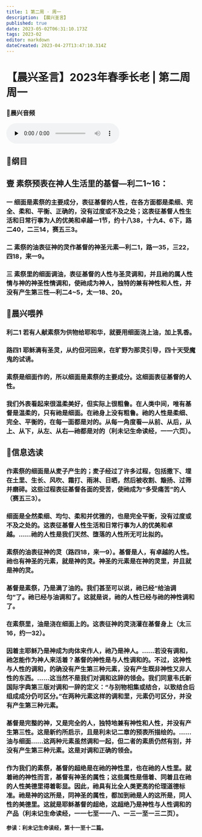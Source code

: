 ```yaml
---
title: 1 第二周 · 周一
description: 【晨兴圣言】
published: true
date: 2023-05-02T06:31:10.173Z
tags: 2023-02
editor: markdown
dateCreated: 2023-04-27T13:47:10.314Z
---
```


# 【晨兴圣言】2023年春季长老 | 第二周周一
### 🎵晨兴音频
<audio id="audio" controls="" preload="none">
      <source id="mp3" src="/2023-02/week2/week2day1.mp3">
</audio>

<!-- Google tag (gtag.js) -->
<script async src="https://www.googletagmanager.com/gtag/js?id=G-1P8709Z16T"></script>
<script>
  window.dataLayer = window.dataLayer || [];
  function gtag(){dataLayer.push(arguments);}
  gtag('js', new Date());

  gtag('config', 'G-1P8709Z16T');
</script>
## 📙纲目

## **壹	素祭预表在神人生活里的基督—利二1~16：**

### 一	细面是素祭的主要成分，表征基督的人性，在各方面都是柔细、完全、柔和、平衡、正确的，没有过度或不及之处；这表征基督人性生活和日常行事为人的优美和卓越—1节，约十八38，十九4、6下，路二40，二三14，赛五三3。

### 二	素祭的油表征神的灵作基督的神圣元素—利二1，路一35，三22，四18，来一9。

### 三	素祭里的细面调油，表征基督的人性与圣灵调和，并且祂的属人性情与神的神圣性情调和，使祂成为神人，独特的兼有神性和人性，并没有产生第三性—利二4~5，太一18、20。

## 📙晨兴喂养

### **利二1	若有人献素祭为供物给耶和华，就要用细面浇上油，加上乳香。**

### **路四1	耶稣满有圣灵，从约但河回来，在旷野为那灵引导，四十天受魔鬼的试诱。**

### 素祭是细面作的，所以细面是素祭的主要成分。这细面表征基督的人性。

### 我们外表看起来很温柔美好，但实际上很粗鲁。在人类中间，唯有基督是温柔的，只有祂是细面。在祂身上没有粗鲁。祂的人性是柔细、完全、平衡的，在每一面都是对的。从每一角度看—从前、从后，从上、从下，从左、从右—祂都是对的（利未记生命读经，一一六页）。

## 📙信息选读

### 作素祭的细面是从麦子产生的；麦子经过了许多过程，包括撒下、埋在土里、生长、风吹、霜打、雨淋、日晒，然后被收割、簸扬、过筛并磨碎。这些过程表征基督各面的受苦，使祂成为“多受痛苦”的人（赛五三3）。

### 细面是全然柔细、均匀、柔和并优雅的，也是完全平衡，没有过度或不及之处的。这表征基督人性生活和日常行事为人的优美和卓越。……祂的人性是我们天然、堕落的人性所无可比拟的。

### 素祭的油表征神的灵（路四18，来一9）。基督是人，有卓越的人性。祂也有神圣的元素，就是神的灵。神圣的元素是在神的灵里，并且就是神的灵。

### 基督是素祭，乃是满了油的。我们甚至可以说，祂已经“给油调匀”了。祂已经与油调和了。这就是说，祂的人性已经与祂的神性调和了。

### 在素祭里，油是浇在细面上的。这表征神的灵浇灌在基督身上（太三16，约一32）。

### 因着主耶稣乃是神成为肉体来作人，祂乃是神人。……若没有调和，祂怎能作为神人来活着？基督的神性是与人性调和的。不过，这神性与人性的调和，的确没有产生第三种元素，没有产生既非神性又非人性的东西。……这当然不是我们对调和这辞的领会。我们同意韦氏新国际字典第三版对调和一辞的定义：“与别物相集或结合，以致结合后组成成分仍可区分。”在两种元素这样的调和里，元素仍可区分，并没有产生第三种元素。

### 基督是完整的神，又是完全的人，独特地兼有神性和人性，并没有产生第三性。这是新约所启示，且是利未记二章的预表所描绘的。……油与细面……这两种元素虽然调和一起，但二者的素质仍然有别，并没有产生第三种元素。这是对调和正确的领会。

### 作为我们的素祭，基督的超绝是在祂的神性里，也在祂的人性里。就着祂的神性而言，基督有神圣的属性；这些属性是借着、同着且在祂的人性美德里得着彰显。因此，祂具有比全人类更高的伦理道德标准。祂是神的这所是，同神圣的属性，都加到祂是人的这所是，同人性的美德里。这就是耶稣基督的超绝，这超绝乃是神性与人性调和的产品（利未记生命读经，一一七至一一八、一三一至一三二页）。

**参读：利未记生命读经，第十一至十二篇。**